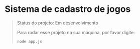<h1>Sistema de cadastro de jogos</h1>

> Status do projeto: Em desenvolvimento
>
> Para rodar esse projeto na sua máquina, por favor digite:
>
> ```
> node app.js
> ```

